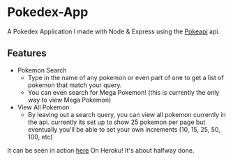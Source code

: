 # Pokedex-App
A Pokedex Application I made with Node & Express using the [Pokeapi](https://github.com/PokeAPI) api.

## Features
* Pokemon Search
  * Type in the name of any pokemon or even part of one to get a list of pokemon that match your query.
  * You can even search for Mega Pokemon! (this is currently the only way to view Mega Pokemon)
* View All Pokemon
  * By leaving out a search query, you can view all pokemon currently in the api. currently its set up to show 25 pokemon per page
  but eventually you'll be able to set your own increments (10, 15, 25, 50, 100, etc)

It can be seen in action [here](https://serene-chamber-30456.herokuapp.com/) On Heroku!
It's about halfway done.
